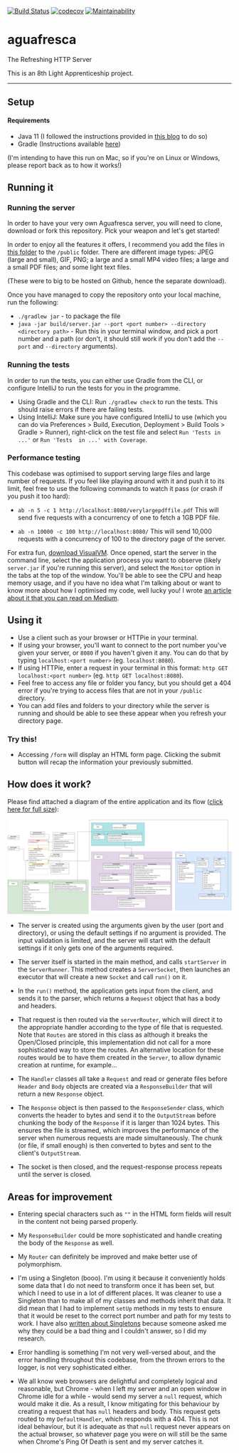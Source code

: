 [![Build Status](https://travis-ci.org/codeidoscope/aguafresca.png)](https://travis-ci.org/codeidoscope/aguafresca) [![codecov](https://codecov.io/gh/codeidoscope/aguafresca/branch/master/graph/badge.svg)](https://codecov.io/gh/codeidoscope/aguafresca) [![Maintainability](https://api.codeclimate.com/v1/badges/ad7ff723d172b8b0eb36/maintainability)](https://codeclimate.com/github/codeidoscope/aguafresca/maintainability)

# aguafresca
The Refreshing HTTP Server

This is an 8th Light Apprenticeship project.

-----

## Setup

#### Requirements
- Java 11 (I followed the instructions provided in [this blog](https://solarianprogrammer.com/2018/09/28/installing-openjdk-macos/) to do so)
- Gradle (Instructions available [here](https://gradle.org/install/))

(I'm intending to have this run on Mac, so if you're on Linux or Windows, please report back as to how it works!)

## Running it

### Running the server

In order to have your very own Aguafresca server, you will need to clone, download or fork this repository.
Pick your weapon and let's get started!

In order to enjoy all the features it offers, I recommend you add the files in 
[this folder](https://drive.google.com/file/d/1Mwj8RdqFh2zgtP9DtBGt4bkZLIYCgb_u/view?usp=sharing) to the `/public` folder.
There are different image types: JPEG (large and small), GIF, PNG; a large and a small MP4 video files; a large and a
small PDF files; and some light text files.

(These were to big to be hosted on Github, hence the separate download).

Once you have managed to copy the repository onto your local machine, run the following:
- `./gradlew jar` - to package the file
- `java -jar build/server.jar --port <port number> --directory <directory path>` - Run this in your terminal window,
and pick a port number and a path (or don't, it should still work if you don't add the `--port` and `--directory` 
arguments).

### Running the tests
In order to run the tests, you can either use Gradle from the CLI, or configure IntelliJ to run the tests for you in the
programme.

- Using Gradle and the CLI: Run `./gradlew check` to run the tests. This should raise errors if there are failing tests.
- Using IntelliJ: Make sure you have configured IntelliJ to use (which you can do via Preferences > Build, Execution, 
Deployment > Build Tools > Gradle > Runner), right-click on the test file and select `Run 'Tests in ...'` or `Run 'Tests 
in ...' with Coverage`.

### Performance testing
This codebase was optimised to support serving large files and large number of requests. If you feel like playing around
with it and push it to its limit, feel free to use the following commands to watch it pass (or crash if you push it too
 hard):
 
- `ab -n 5 -c 1 http://localhost:8080/verylargepdffile.pdf` This will send five requests with a concurrency of one to
fetch a 1GB PDF file.

- `ab -n 10000 -c 100 http://localhost:8080/` This will send 10,000 requests with a concurrency of 100 to the directory
page of the server.

For extra fun, [download VisualVM](https://visualvm.github.io/download.html). Once opened, start the server in the 
command line, select the application process you want to observe (likely `server.jar` if you're running this server),
and select the `Monitor` option in the tabs at the top of the window. You'll be able to see the CPU and heap memory
usage, and if you have no idea what I'm talking about or want to know more about how I optimised my code, well lucky you!
I wrote [an article about it that you can read on Medium](https://medium.com/@codeidoscope/load-testing-and-improving-the-performance-of-my-http-server-ab6ff70ced60).

## Using it

- Use a client such as your browser or HTTPie in your terminal.
- If using your browser, you'll want to connect to the port number you've given your server, or `8080` if you haven't 
given it any. You can do that by typing `localhost:<port number>` (eg. `localhost:8080`). 
- If using HTTPie, enter a request in your terminal in this format: `http GET localhost:<port number>`
(eg. `http GET localhost:8080`).
- Feel free to access any file or folder you fancy, but you should get a 404 error if you're trying to access files
that are not in your `/public` directory.
- You can add files and folders to your directory while the server is running and should be able to see these appear 
when you refresh your directory page.

### Try this!

- Accessing `/form` will display an HTML form page. Clicking the submit button will recap the information your previously
submitted.

## How does it work?

Please find attached a diagram of the entire application and its flow ([click here for full size](https://raw.githubusercontent.com/codeidoscope/aguafresca/master/aguafresca.jpg?raw=true)):

![Diagram of the application](https://raw.githubusercontent.com/codeidoscope/aguafresca/master/aguafresca.jpg?)

- The server is created using the arguments given by the user (port and directory), or using the default settings if no
argument is provided. The input validation is limited, and the server will start with the default settings if it only
gets one of the arguments required. 

- The server itself is started in the main method, and calls `startServer` in the `ServerRunner`. This method creates a 
`ServerSocket`, then launches an executor that will create a new `Socket` and call `run()` on it.

- In the `run()` method, the application gets input from the client, and sends it to the parser, which returns a `Request`
object that has a body and headers.

- That request is then routed via the `serverRouter`, which will direct it to the appropriate handler according to the
type of file that is requested. Note that `Routes` are stored in this class as although it breaks the Open/Closed
principle, this implementation did not call for a more sophisticated way to store the routes. An alternative location
for these routes would be to have them created in the `Server`, to allow dynamic creation at runtime, for example...

- The `Handler` classes all take a `Request` and read or generate files before `Header` and `Body` objects are created
via a `ResponseBuilder` that will return a new `Response` object.

- The `Response` object is then passed to the `ResponseSender` class, which converts the header to bytes and send it to
the `OutputStream` before chunking the body of the `Response` if it is larger than 1024 bytes. This ensures the file is
streamed, which improves the performance of the server when numerous requests are made simultaneously. The chunk (or
file, if small enough) is then converted to bytes and sent to the client's `OutputStream`.

- The socket is then closed, and the request-response process repeats until the server is closed.


## Areas for improvement

- Entering special characters such as `""` in the HTML form fields will result in the content not being parsed properly.

- My `ResponseBuilder` could be more sophisticated and handle creating the body of the `Response` as well.

- My `Router` can definitely be improved and make better use of polymorphism.

- I'm using a Singleton (booo). I'm using it because it conveniently holds some data that I do not need to transform
once it has been set, but which I need to use in a lot of different places. It was cleaner to use a Singleton than to
make all of my classes and methods inherit that data. It did mean that I had to implement `setUp` methods in my tests to
ensure that it would be reset to the correct port number and path for my tests to work. I have also [written about
Singletons](https://medium.com/@codeidoscope/all-the-single-ton-ladies-2a11c407690e) because someone asked me why they 
could be a bad thing and I couldn't answer, so I did my research.

- Error handling is something I'm not very well-versed about, and the error handling throughout this codebase, from the
thrown errors to the logger, is not very sophisticated either.

- We all know web browsers are delightful and completely logical and reasonable, but Chrome - when I left my server and
an open window in Chrome idle for a while - would send my server a `null` request, which would make it die. As a result,
I know mitigating for this behaviour by creating a request that has `null` headers and body. This request gets routed to
my `DefaultHandler`, which responds with a 404. This is not ideal behaviour, but it is adequate as that `null` request
never appears on the actual browser, so whatever page you were on will still be the same when Chrome's Ping Of Death is 
sent and my server catches it.